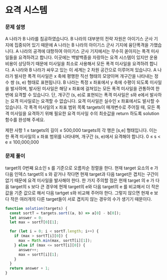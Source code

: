 # 요격 시스템

### 문제 설명

A 나라가 B 나라를 침공하였습니다. B 나라의 대부분의 전략 자원은 아이기스 군사 기지에 집중되어 있기 때문에 A 나라는 B 나라의 아이기스 군사 기지에 융단폭격을 가했습니다.
A 나라의 공격에 대항하여 아이기스 군사 기지에서는 무수히 쏟아지는 폭격 미사일들을 요격하려고 합니다. 이곳에는 백발백중을 자랑하는 요격 시스템이 있지만 운용 비용이 상당하기 때문에 미사일을 최소로 사용해서 모든 폭격 미사일을 요격하려 합니다.
A 나라와 B 나라가 싸우고 있는 이 세계는 2 차원 공간으로 이루어져 있습니다. A 나라가 발사한 폭격 미사일은 x 축에 평행한 직선 형태의 모양이며 개구간을 나타내는 정수 쌍 (s, e) 형태로 표현됩니다. B 나라는 특정 x 좌표에서 y 축에 수평이 되도록 미사일을 발사하며, 발사된 미사일은 해당 x 좌표에 걸쳐있는 모든 폭격 미사일을 관통하여 한 번에 요격할 수 있습니다. 단, 개구간 (s, e)로 표현되는 폭격 미사일은 s와 e에서 발사하는 요격 미사일로는 요격할 수 없습니다. 요격 미사일은 실수인 x 좌표에서도 발사할 수 있습니다.
각 폭격 미사일의 x 좌표 범위 목록 targets이 매개변수로 주어질 때, 모든 폭격 미사일을 요격하기 위해 필요한 요격 미사일 수의 최솟값을 return 하도록 solution 함수를 완성해 주세요.

제한 사항
1 ≤ targets의 길이 ≤ 500,000
targets의 각 행은 [s,e] 형태입니다.
이는 한 폭격 미사일의 x 좌표 범위를 나타내며, 개구간 (s, e)에서 요격해야 합니다.
0 ≤ s < e ≤ 100,000,000

### 문제 풀이

target의 0번째 요소인 s 를 기준으로 오름차순 정렬을 한다. 현재 target 요소의 e 가 다음 인덱스 target의 s 와 같거나 작다면 현재 target과 다음 target은 겹치는 구간이 없기 때문에 요격 미사일을 발사해야 한다. 한 가지 주의할 점은 현재 target 의 e 가 다음 target의 s 보다 큰 경우에 현재 target의 e와 다음 target의 e 를 비교해서 더 작은 값을 기준 값으로 해서 다음 tartget s와 비교해 주어야 한다. 그렇지 않으면 현재 e 보다 작은 여러개의 다른 target들이 서로 겹치지 않는 경우의 수가 생기기 때문이다.

```js
function solution(targets) {
  const sortT = targets.sort((a, b) => a[0] - b[0]);
  let answer = 0;
  let max = sortT[0][1];

  for (let i = 0; i < sortT.length; i++) {
    if (max > sortT[i][0]) {
      max = Math.min(max, sortT[i][1]);
    } else if (max <= sortT[i][0]) {
      answer++;
      max = sortT[i][1];
    }
  }
  return answer + 1;
}
```
